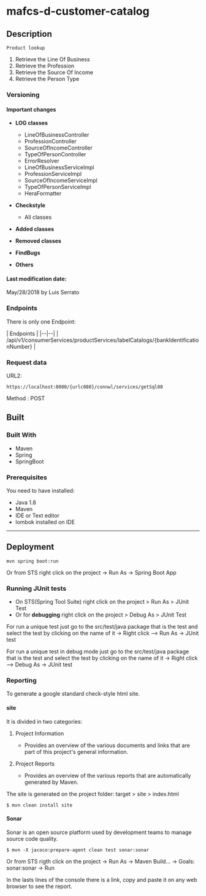# mafcs-d-customer-catalog

## Description

    Product lookup

1. Retrieve the Line Of Business
2. Retrieve the Profession
3. Retrieve the Source Of Income
4. Retrieve the Person Type

### Versioning

#### Important changes

- **LOG classes**
	- LineOfBusinessController
	- ProfessionController
	- SourceOfIncomeController
	- TypeOfPersonController
	- ErrorResolver
	- LineOfBusinessServiceImpl
	- ProfessionServiceImpl
	- SourceOfIncomeServiceImpl
	- TypeOfPersonServiceImpl
	- HeraFormatter

-  **Checkstyle**
	- All classes

-  **Added classes**
	

-  **Removed classes**
	
	
- **FindBugs**

	
- **Others**

	
#### Last modification date:
May/28/2018 by Luis Serrato

### Endpoints

There is only one Endpoint:

| Endpoints  |
|--|--|
| /api/v1/consumerServices/productServices/labelCatalogs/{bankIdentificationNumber}  |


### Request data

URL2:

	https://localhost:8080/{urlc080}/connwl/services/getSql80


Method : POST

## Built

### Built With
* Maven
* Spring
* SpringBoot


### Prerequisites
You need to have installed:

 - Java 1.8
 - Maven
 - IDE or Text editor
 - lombok installed on IDE
---
## Deployment

	mvn spring boot:run

Or from STS right click on the project -> Run As -> Spring Boot App


### Running JUnit tests

 - On STS(Spring Tool Suite) right click on the project  > Run As >
   JUnit Test
 - Or for **debugging** right click on the project  > Debug As > JUnit Test

For run a unique test just go to the src/test/java package that is the test and select the test by clicking on the name of it -> Right click --> Run As -> JUnit test

For run a unique test in debug mode just go to the src/test/java package that is the test and select the test by clicking on the name of it -> Right click --> Debug As -> JUnit test

### Reporting

To generate a google standard check-style html site.

#### site

It is divided in two categories:

 1. Project Information

	- Provides an overview of the various documents and links that are part of this project's general information.

2. Project Reports

	- Provides an overview of the various reports that are automatically generated by Maven.

The site is generated on the project folder: target > site > index.html


	$ mvn clean install site


#### Sonar
Sonar is an open source platform used by development teams to manage source code quality.


	$ mvn -X jacoco:prepare-agent clean test sonar:sonar

Or from STS rigth click on the project -> Run As -> Maven Build... -> Goals: sonar:sonar -> Run

In the lasts lines of the console there is a link, copy and paste it on any web browser to see the report.




